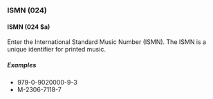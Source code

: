 ### ISMN (024)

#### ISMN (024 $a)
Enter the International Standard Music Number (ISMN). The ISMN is a unique identifier for printed music.

##### Examples

- 979-0-9020000-9-3
- M-2306-7118-7
